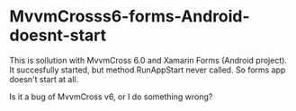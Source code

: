 # MvvmCrosss6-forms-Android-doesnt-start
This is sollution with MvvmCross 6.0 and Xamarin Forms (Android project). It succesfully started, but method RunAppStart never called. So forms app doesn't start at all. 

Is it a bug of MvvmCross v6, or I do something wrong?
